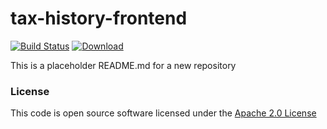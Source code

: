 # tax-history-frontend

[![Build Status](https://travis-ci.org/hmrc/tax-history-frontend.svg)](https://travis-ci.org/hmrc/tax-history-frontend) [ ![Download](https://api.bintray.com/packages/hmrc/releases/tax-history-frontend/images/download.svg) ](https://bintray.com/hmrc/releases/tax-history-frontend/_latestVersion)

This is a placeholder README.md for a new repository

### License

This code is open source software licensed under the [Apache 2.0 License]("http://www.apache.org/licenses/LICENSE-2.0.html")
